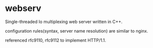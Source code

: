 # webserv
Single-threaded Io multiplexing web server written in C++.

configuration rules(syntax, server name resolution) are similar to nginx.

referenced rfc9110, rfc9112 to implement HTTP/1.1.
